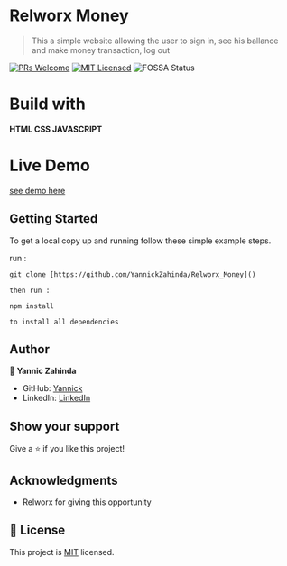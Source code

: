 # Relworx Money
> This a simple website allowing the user to sign in, see his ballance and make money transaction, log out 

[![PRs Welcome](https://img.shields.io/badge/PRs-welcome-brightgreen.svg?style=flat-square)](http://makeapullrequest.com)
[![MIT Licensed](https://img.shields.io/badge/license-MIT-blue.svg?style=flat-square)](https://github.com/your/your-project/blob/master/LICENSE)
![FOSSA Status](https://app.fossa.io/api/projects/git%2Bgithub.com%2FModusCreateOrg%2Fbudgeting-sample-app-webpack2.svg?type=shield)


# Build with

**HTML CSS JAVASCRIPT**

# Live Demo

[see demo here](https://amazing-bavarois-9b86b6.netlify.app)

## Getting Started

To get a local copy up and running follow these simple example steps.

run :

```
git clone [https://github.com/YannickZahinda/Relworx_Money]()

then run : 

npm install 

to install all dependencies

```

## Author

  👤 **Yannic Zahinda**

- GitHub: [Yannick](https://github.com/YannickZahinda)
- LinkedIn: [LinkedIn](https://www.linkedin.com/in/pascal-kabika-443061220/)

## Show your support

Give a ⭐️ if you like this project!

## Acknowledgments

- Relworx for giving this opportunity

## 📝 License

This project is [MIT](./MIT.md) licensed.
